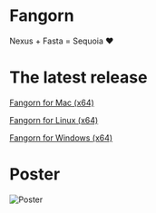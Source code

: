 # Fangorn
Nexus + Fasta = Sequoia ❤️

# The latest release
[Fangorn for Mac (x64)](https://github.com/Seraff/fangorn/releases/latest/download/fangorn_mac.dmg)

[Fangorn for Linux (x64)](https://github.com/Seraff/fangorn/releases/latest/download/fangorn_linux.AppImage)

[Fangorn for Windows (x64)](https://github.com/Seraff/fangorn/releases/latest/download/fangorn_windows.exe)


# Poster
![Poster](https://github.com/Seraff/fangorn/blob/master/media/poster.png)
